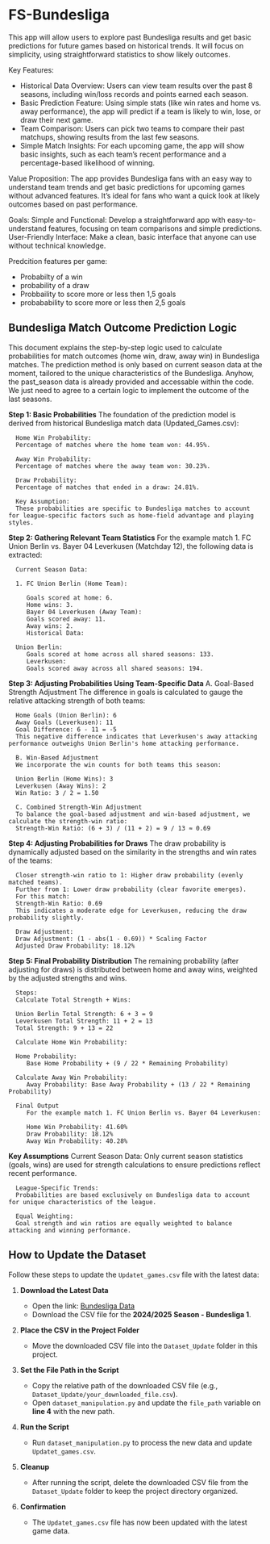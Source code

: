 # FS-Bundesliga

This app will allow users to explore past Bundesliga results and get basic predictions for future games based on historical trends. It will focus on simplicity, using straightforward statistics to show likely outcomes.

Key Features:
- Historical Data Overview: Users can view team results over the past 8 seasons, including win/loss records and points earned each season.
- Basic Prediction Feature: Using simple stats (like win rates and home vs. away performance), the app will predict if a team is likely to win, lose, or draw their next game.
- Team Comparison: Users can pick two teams to compare their past matchups, showing results from the last few seasons.
- Simple Match Insights: For each upcoming game, the app will show basic insights, such as each team’s recent performance and a percentage-based likelihood of winning.

Value Proposition:
The app provides Bundesliga fans with an easy way to understand team trends and get basic predictions for upcoming games without advanced features. It’s ideal for fans who want a quick look at likely outcomes based on past performance.

Goals:
Simple and Functional: Develop a straightforward app with easy-to-understand features, focusing on team comparisons and simple predictions.
User-Friendly Interface: Make a clean, basic interface that anyone can use without technical knowledge.

Predcition features per game:
- Probabilty of a win
- probability of a draw
- Probbaility to score more or less then 1,5 goals 
- probabability to score more or less then 2,5 goals


## Bundesliga Match Outcome Prediction Logic
This document explains the step-by-step logic used to calculate probabilities for match outcomes (home win, draw, away win) in Bundesliga matches. The prediction method is only based on current season data at the moment, tailored to the unique characteristics of the Bundesliga. Anyhow, the past_season data is already provided and accessable within the code. We just need to agree to a certain logic to implement the outcome of the last seasons.



   **Step 1: Basic Probabilities**
      The foundation of the prediction model is derived from historical Bundesliga match data (Updated_Games.csv):

      Home Win Probability:
      Percentage of matches where the home team won: 44.95%.

      Away Win Probability:
      Percentage of matches where the away team won: 30.23%.

      Draw Probability:
      Percentage of matches that ended in a draw: 24.81%.

      Key Assumption:
      These probabilities are specific to Bundesliga matches to account for league-specific factors such as home-field advantage and playing styles.

   **Step 2: Gathering Relevant Team Statistics**
      For the example match 1. FC Union Berlin vs. Bayer 04 Leverkusen (Matchday 12), the following data is extracted:

      Current Season Data:

      1. FC Union Berlin (Home Team):

         Goals scored at home: 6.
         Home wins: 3.
         Bayer 04 Leverkusen (Away Team):
         Goals scored away: 11.
         Away wins: 2.
         Historical Data:

      Union Berlin:
         Goals scored at home across all shared seasons: 133.
         Leverkusen:
         Goals scored away across all shared seasons: 194.

   **Step 3: Adjusting Probabilities Using Team-Specific Data**
      A. Goal-Based Strength Adjustment
      The difference in goals is calculated to gauge the relative attacking strength of both teams:

      Home Goals (Union Berlin): 6
      Away Goals (Leverkusen): 11
      Goal Difference: 6 - 11 = -5
      This negative difference indicates that Leverkusen's away attacking performance outweighs Union Berlin's home attacking performance.

      B. Win-Based Adjustment
      We incorporate the win counts for both teams this season:

      Union Berlin (Home Wins): 3
      Leverkusen (Away Wins): 2
      Win Ratio: 3 / 2 = 1.50

      C. Combined Strength-Win Adjustment
      To balance the goal-based adjustment and win-based adjustment, we calculate the strength-win ratio:
      Strength-Win Ratio: (6 + 3) / (11 + 2) = 9 / 13 ≈ 0.69

   **Step 4: Adjusting Probabilities for Draws**
      The draw probability is dynamically adjusted based on the similarity in the strengths and win rates of the teams:

      Closer strength-win ratio to 1: Higher draw probability (evenly matched teams).
      Further from 1: Lower draw probability (clear favorite emerges).
      For this match:
      Strength-Win Ratio: 0.69
      This indicates a moderate edge for Leverkusen, reducing the draw probability slightly.

      Draw Adjustment:
      Draw Adjustment: (1 - abs(1 - 0.69)) * Scaling Factor
      Adjusted Draw Probability: 18.12%

   **Step 5: Final Probability Distribution**
      The remaining probability (after adjusting for draws) is distributed between home and away wins, weighted by the adjusted strengths and wins.

      Steps:
      Calculate Total Strength + Wins:

      Union Berlin Total Strength: 6 + 3 = 9
      Leverkusen Total Strength: 11 + 2 = 13
      Total Strength: 9 + 13 = 22
      
      Calculate Home Win Probability:
      
      Home Probability: 
         Base Home Probability + (9 / 22 * Remaining Probability)

      Calculate Away Win Probability:
         Away Probability: Base Away Probability + (13 / 22 * Remaining Probability)

      Final Output
         For the example match 1. FC Union Berlin vs. Bayer 04 Leverkusen:

         Home Win Probability: 41.60%
         Draw Probability: 18.12%
         Away Win Probability: 40.28%
      
   **Key Assumptions**
      Current Season Data:
      Only current season statistics (goals, wins) are used for strength calculations to ensure predictions reflect recent performance.

      League-Specific Trends:
      Probabilities are based exclusively on Bundesliga data to account for unique characteristics of the league.

      Equal Weighting:
      Goal strength and win ratios are equally weighted to balance attacking and winning performance.


## How to Update the Dataset

Follow these steps to update the `Updatet_games.csv` file with the latest data:

1. **Download the Latest Data**
   - Open the link: [Bundesliga Data](https://www.football-data.co.uk/germanym.php)
   - Download the CSV file for the **2024/2025 Season - Bundesliga 1**.

2. **Place the CSV in the Project Folder**
   - Move the downloaded CSV file into the `Dataset_Update` folder in this project.

3. **Set the File Path in the Script**
   - Copy the relative path of the downloaded CSV file (e.g., `Dataset_Update/your_downloaded_file.csv`).
   - Open `dataset_manipulation.py` and update the `file_path` variable on **line 4** with the new path.

4. **Run the Script**
   - Run `dataset_manipulation.py` to process the new data and update `Updatet_games.csv`.

5. **Cleanup**
   - After running the script, delete the downloaded CSV file from the `Dataset_Update` folder to keep the project directory organized.

6. **Confirmation**
   - The `Updatet_games.csv` file has now been updated with the latest game data.


